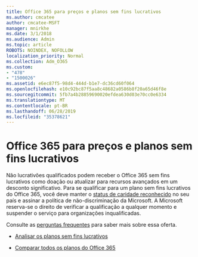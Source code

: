 ```yaml
---
title: Office 365 para preços e planos sem fins lucrativos
ms.author: cmcatee
author: cmcatee-MSFT
manager: mnirkhe
ms.date: 3/1/2018
ms.audience: Admin
ms.topic: article
ROBOTS: NOINDEX, NOFOLLOW
localization_priority: Normal
ms.collection: Adm_O365
ms.custom:
- "478"
- "1500026"
ms.assetid: e6ec87f5-98d4-444d-b1e7-dc36cd60f064
ms.openlocfilehash: e10c92bc87f5aa8c48682a0586b8f20a65d46f8e
ms.sourcegitcommit: 5fb7a4b28859690020efdea630d03e70cc0e6334
ms.translationtype: MT
ms.contentlocale: pt-BR
ms.lasthandoff: 06/28/2019
ms.locfileid: "35378621"
---
```

# <a name="office-365-for-nonprofit-plans-and-pricing"></a>Office 365 para preços e planos sem fins lucrativos

Não lucrativões qualificados podem receber o Office 365 sem fins lucrativos como doação ou atualizar para recursos avançados em um desconto significativo. Para se qualificar para um plano sem fins lucrativos do Office 365, você deve manter o [status de caridade reconhecido](https://go.microsoft.com/fwlink/p/?LinkID=330253) no seu país e assinar a política de não-discriminação da Microsoft. A Microsoft reserva-se o direito de verificar a qualificação a qualquer momento e suspender o serviço para organizações inqualificadas.
  
Consulte as [perguntas frequentes](https://products.office.com/nonprofit/office-365-nonprofit) para saber mais sobre essa oferta.
  
- [Analisar os planos sem fins lucrativos](https://products.office.com/nonprofit/office-365-nonprofit-plans-and-pricing?tab=1)

- [Comparar todos os planos do Office 365](https://products.office.com/business/compare-more-office-365-for-business-plans)
